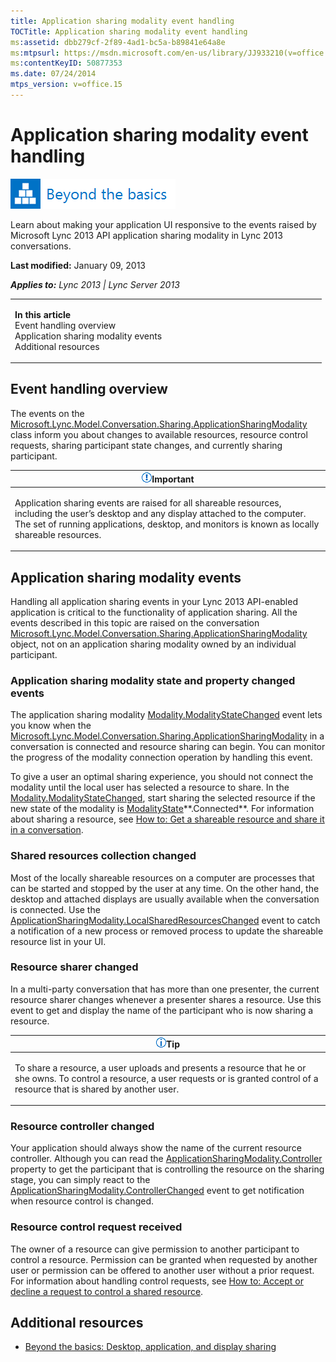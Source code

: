 ```yaml
---
title: Application sharing modality event handling
TOCTitle: Application sharing modality event handling
ms:assetid: dbb279cf-2f89-4ad1-bc5a-b89841e64a8e
ms:mtpsurl: https://msdn.microsoft.com/en-us/library/JJ933210(v=office.15)
ms:contentKeyID: 50877353
ms.date: 07/24/2014
mtps_version: v=office.15
---
```


# Application sharing modality event handling

![Beyond the basics topic](images/JJ937254.mod_icon_beyondbasics_long(Office.15).png "Beyond the basics topic")

Learn about making your application UI responsive to the events raised by Microsoft Lync 2013 API application sharing modality in Lync 2013 conversations.

**Last modified:** January 09, 2013

***Applies to:** Lync 2013 | Lync Server 2013*

<table>
<colgroup>
<col style="width: 50%" />
<col style="width: 50%" />
</colgroup>
<tbody>
<tr class="odd">
<td><p><strong>In this article</strong><br />
Event handling overview<br />
Application sharing modality events<br />
Additional resources</p></td>
<td><p></p></td>
</tr>
</tbody>
</table>

## Event handling overview

The events on the [Microsoft.Lync.Model.Conversation.Sharing.ApplicationSharingModality](https://msdn.microsoft.com/en-us/library/jj275536\(v=office.15\)) class inform you about changes to available resources, resource control requests, sharing participant state changes, and currently sharing participant.

<table>
<colgroup>
<col style="width: 100%" />
</colgroup>
<thead>
<tr class="header">
<th><img src="images/JJ933089.alert_caution(Office.15).gif" title="Important note" alt="Important note" /><strong>Important</strong></th>
</tr>
</thead>
<tbody>
<tr class="odd">
<td><p>Application sharing events are raised for all shareable resources, including the user’s desktop and any display attached to the computer. The set of running applications, desktop, and monitors is known as locally shareable resources.</p></td>
</tr>
</tbody>
</table>

## Application sharing modality events

Handling all application sharing events in your Lync 2013 API-enabled application is critical to the functionality of application sharing. All the events described in this topic are raised on the conversation [Microsoft.Lync.Model.Conversation.Sharing.ApplicationSharingModality](https://msdn.microsoft.com/en-us/library/jj275536\(v=office.15\)) object, not on an application sharing modality owned by an individual participant.

### Application sharing modality state and property changed events

The application sharing modality [Modality.ModalityStateChanged](https://msdn.microsoft.com/en-us/library/jj278080\(v=office.15\)) event lets you know when the [Microsoft.Lync.Model.Conversation.Sharing.ApplicationSharingModality](https://msdn.microsoft.com/en-us/library/jj275536\(v=office.15\)) in a conversation is connected and resource sharing can begin. You can monitor the progress of the modality connection operation by handling this event.

To give a user an optimal sharing experience, you should not connect the modality until the local user has selected a resource to share. In the [Modality.ModalityStateChanged](https://msdn.microsoft.com/en-us/library/jj278080\(v=office.15\)), start sharing the selected resource if the new state of the modality is [ModalityState](https://msdn.microsoft.com/en-us/library/jj293265\(v=office.15\))**.Connected**. For information about sharing a resource, see [How to: Get a shareable resource and share it in a conversation](how-to-get-a-shareable-resource-and-share-it-in-a-conversation.md).

### Shared resources collection changed

Most of the locally shareable resources on a computer are processes that can be started and stopped by the user at any time. On the other hand, the desktop and attached displays are usually available when the conversation is connected. Use the [ApplicationSharingModality.LocalSharedResourcesChanged](https://msdn.microsoft.com/en-us/library/jj276856\(v=office.15\)) event to catch a notification of a new process or removed process to update the shareable resource list in your UI.

### Resource sharer changed

In a multi-party conversation that has more than one presenter, the current resource sharer changes whenever a presenter shares a resource. Use this event to get and display the name of the participant who is now sharing a resource.

<table>
<colgroup>
<col style="width: 100%" />
</colgroup>
<thead>
<tr class="header">
<th><img src="images/JJ933112.alert_note(Office.15).gif" title="Tip" alt="Tip" /><strong>Tip</strong></th>
</tr>
</thead>
<tbody>
<tr class="odd">
<td><p>To share a resource, a user uploads and presents a resource that he or she owns. To control a resource, a user requests or is granted control of a resource that is shared by another user.</p></td>
</tr>
</tbody>
</table>

### Resource controller changed

Your application should always show the name of the current resource controller. Although you can read the [ApplicationSharingModality.Controller](https://msdn.microsoft.com/en-us/library/jj266020\(v=office.15\)) property to get the participant that is controlling the resource on the sharing stage, you can simply react to the [ApplicationSharingModality.ControllerChanged](https://msdn.microsoft.com/en-us/library/jj293289\(v=office.15\)) event to get notification when resource control is changed.

### Resource control request received

The owner of a resource can give permission to another participant to control a resource. Permission can be granted when requested by another user or permission can be offered to another user without a prior request. For information about handling control requests, see [How to: Accept or decline a request to control a shared resource](how-to-accept-or-decline-a-request-to-control-a-shared-resource.md).

## Additional resources

  - [Beyond the basics: Desktop, application, and display sharing](beyond-the-basics-desktop-application-and-display-sharing.md)


